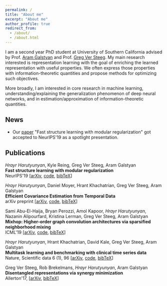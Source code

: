 ```yaml
---
permalink: /
title: "About me"
excerpt: "About me"
author_profile: true
redirect_from: 
  - /about/
  - /about.html
---
```


I am a second year PhD student at University of Southern California advised by Prof. [Aram Galstyan](https://www.isi.edu/people/galstyan/about) and Prof. [Greg Ver Steeg](https://www.isi.edu/people/gregv/about).
My main research interested is representation learning with the goal of enriching the learned representation with useful properties.
We often express those properties with information-theoretic quantities and propose methods for optimizing such objectives.

More broadly, I am interested in core research in machine learning, understanding/explaining the generalization phenomenon
of deep neural networks, and in estimation/approximation of information-theoretic quantities.

## News
- Our [paper](https://arxiv.org/abs/1706.03353) "Fast structure learning with modular regularization" got accepted to NeurIPS'19 as a spotlight presentation.


## Publications

*Hrayr Harutyunyan*, Kyle Reing, Greg Ver Steeg, Aram Galstyan  
**Fast structure learning with modular regularization**  
NeurIPS'19 \[[arXiv](https://arxiv.org/abs/1706.03353), [code](https://github.com/Harhro94/T-CorEx), [bibTeX](files/linearcorex.bibtex)]


*Hrayr Harutyunyan*, Daniel Moyer, Hrant Khachatrian, Greg Ver Steeg, Aram Galstyan  
**Efficient Covariance Estimation from Temporal Data**  
arXiv preprint \[[arXiv](https://arxiv.org/abs/1905.13276), [code](https://github.com/Harhro94/T-CorEx), [bibTeX]()\]


Sami Abu-El-Haija, Bryan Perozzi, Amol Kapoor, *Hrayr Harutyunyan*, Nazanin Alipourfard, Kristina Lerman, Greg Ver Steeg, Aram Galstyan  
**Mixhop: Higher-order graph convolution architectures via sparsified neighborhood mixing**  
ICML'19 \[[arXiv](https://arxiv.org/abs/1905.00067), [code](https://github.com/samihaija/mixhop), [bibTeX]()\]


*Hrayr Harutyunyan*, Hrant Khachatrian, David Kale, Greg Ver Steeg, Aram Galstyan  
**Multitask learning and benchmarking with clinical time series data**   
Nature, Scientific data 6 (1), 96 \[[arXiv](https://arxiv.org/abs/1703.07771), [code](https://github.com/YerevaNN/mimic3-benchmarks), [bibTeX]()\]


Greg Ver Steeg, Rob Brekelmans, *Hrayr Harutyunyan*, Aram Galstyan  
**Disentangled representations via synergy minimization**  
Allerton'17, \[[arXiv](https://arxiv.org/abs/1710.03839), [bibTeX]()\]


